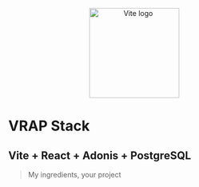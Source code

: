 <p align="center">
  <a href="https://vitejs.dev" target="_blank" rel="noopener noreferrer">
    <img width="180" src="https://media1.giphy.com/media/NZ9smvdyT34cXemBIH/giphy.gif?cid=82a1493be66fi5ikl0akyjpr4ycp7nfnsgj0k18ylhvnlm96&ep=v1_gifs_search&rid=giphy.gif&ct=g)" alt="Vite logo">
  </a>
</p>

# VRAP Stack
## Vite + React + Adonis + PostgreSQL
> My ingredients, your project
